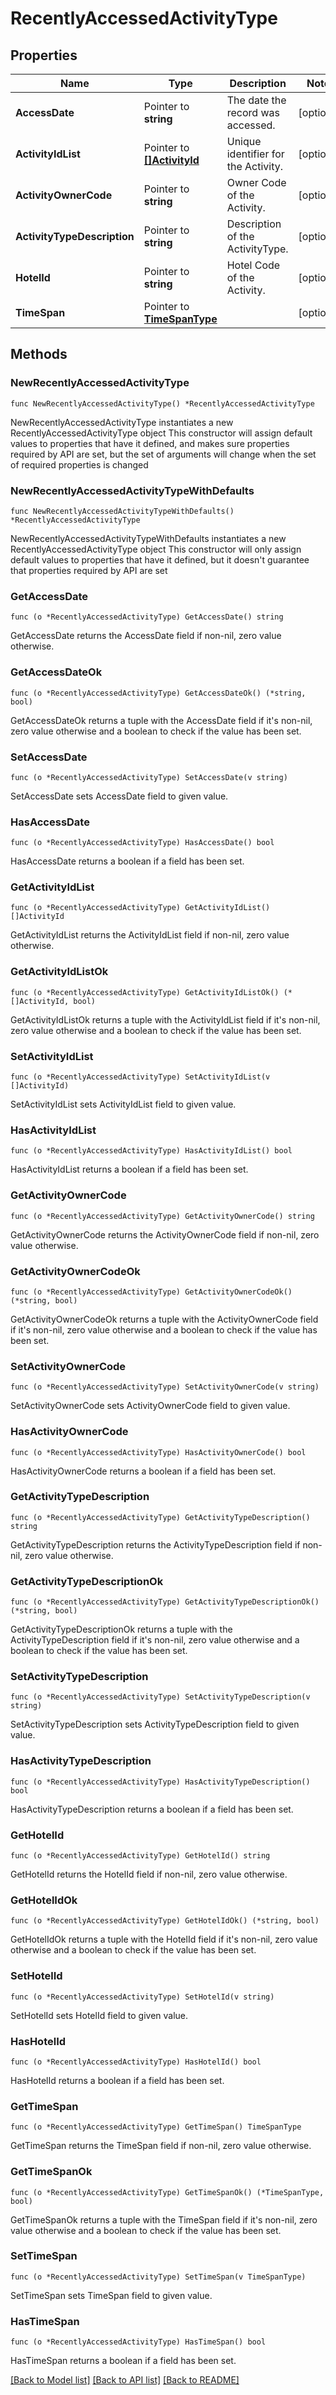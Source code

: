 # RecentlyAccessedActivityType

## Properties

Name | Type | Description | Notes
------------ | ------------- | ------------- | -------------
**AccessDate** | Pointer to **string** | The date the record was accessed. | [optional] 
**ActivityIdList** | Pointer to [**[]ActivityId**](ActivityId.md) | Unique identifier for the Activity. | [optional] 
**ActivityOwnerCode** | Pointer to **string** | Owner Code of the Activity. | [optional] 
**ActivityTypeDescription** | Pointer to **string** | Description of the ActivityType. | [optional] 
**HotelId** | Pointer to **string** | Hotel Code of the Activity. | [optional] 
**TimeSpan** | Pointer to [**TimeSpanType**](TimeSpanType.md) |  | [optional] 

## Methods

### NewRecentlyAccessedActivityType

`func NewRecentlyAccessedActivityType() *RecentlyAccessedActivityType`

NewRecentlyAccessedActivityType instantiates a new RecentlyAccessedActivityType object
This constructor will assign default values to properties that have it defined,
and makes sure properties required by API are set, but the set of arguments
will change when the set of required properties is changed

### NewRecentlyAccessedActivityTypeWithDefaults

`func NewRecentlyAccessedActivityTypeWithDefaults() *RecentlyAccessedActivityType`

NewRecentlyAccessedActivityTypeWithDefaults instantiates a new RecentlyAccessedActivityType object
This constructor will only assign default values to properties that have it defined,
but it doesn't guarantee that properties required by API are set

### GetAccessDate

`func (o *RecentlyAccessedActivityType) GetAccessDate() string`

GetAccessDate returns the AccessDate field if non-nil, zero value otherwise.

### GetAccessDateOk

`func (o *RecentlyAccessedActivityType) GetAccessDateOk() (*string, bool)`

GetAccessDateOk returns a tuple with the AccessDate field if it's non-nil, zero value otherwise
and a boolean to check if the value has been set.

### SetAccessDate

`func (o *RecentlyAccessedActivityType) SetAccessDate(v string)`

SetAccessDate sets AccessDate field to given value.

### HasAccessDate

`func (o *RecentlyAccessedActivityType) HasAccessDate() bool`

HasAccessDate returns a boolean if a field has been set.

### GetActivityIdList

`func (o *RecentlyAccessedActivityType) GetActivityIdList() []ActivityId`

GetActivityIdList returns the ActivityIdList field if non-nil, zero value otherwise.

### GetActivityIdListOk

`func (o *RecentlyAccessedActivityType) GetActivityIdListOk() (*[]ActivityId, bool)`

GetActivityIdListOk returns a tuple with the ActivityIdList field if it's non-nil, zero value otherwise
and a boolean to check if the value has been set.

### SetActivityIdList

`func (o *RecentlyAccessedActivityType) SetActivityIdList(v []ActivityId)`

SetActivityIdList sets ActivityIdList field to given value.

### HasActivityIdList

`func (o *RecentlyAccessedActivityType) HasActivityIdList() bool`

HasActivityIdList returns a boolean if a field has been set.

### GetActivityOwnerCode

`func (o *RecentlyAccessedActivityType) GetActivityOwnerCode() string`

GetActivityOwnerCode returns the ActivityOwnerCode field if non-nil, zero value otherwise.

### GetActivityOwnerCodeOk

`func (o *RecentlyAccessedActivityType) GetActivityOwnerCodeOk() (*string, bool)`

GetActivityOwnerCodeOk returns a tuple with the ActivityOwnerCode field if it's non-nil, zero value otherwise
and a boolean to check if the value has been set.

### SetActivityOwnerCode

`func (o *RecentlyAccessedActivityType) SetActivityOwnerCode(v string)`

SetActivityOwnerCode sets ActivityOwnerCode field to given value.

### HasActivityOwnerCode

`func (o *RecentlyAccessedActivityType) HasActivityOwnerCode() bool`

HasActivityOwnerCode returns a boolean if a field has been set.

### GetActivityTypeDescription

`func (o *RecentlyAccessedActivityType) GetActivityTypeDescription() string`

GetActivityTypeDescription returns the ActivityTypeDescription field if non-nil, zero value otherwise.

### GetActivityTypeDescriptionOk

`func (o *RecentlyAccessedActivityType) GetActivityTypeDescriptionOk() (*string, bool)`

GetActivityTypeDescriptionOk returns a tuple with the ActivityTypeDescription field if it's non-nil, zero value otherwise
and a boolean to check if the value has been set.

### SetActivityTypeDescription

`func (o *RecentlyAccessedActivityType) SetActivityTypeDescription(v string)`

SetActivityTypeDescription sets ActivityTypeDescription field to given value.

### HasActivityTypeDescription

`func (o *RecentlyAccessedActivityType) HasActivityTypeDescription() bool`

HasActivityTypeDescription returns a boolean if a field has been set.

### GetHotelId

`func (o *RecentlyAccessedActivityType) GetHotelId() string`

GetHotelId returns the HotelId field if non-nil, zero value otherwise.

### GetHotelIdOk

`func (o *RecentlyAccessedActivityType) GetHotelIdOk() (*string, bool)`

GetHotelIdOk returns a tuple with the HotelId field if it's non-nil, zero value otherwise
and a boolean to check if the value has been set.

### SetHotelId

`func (o *RecentlyAccessedActivityType) SetHotelId(v string)`

SetHotelId sets HotelId field to given value.

### HasHotelId

`func (o *RecentlyAccessedActivityType) HasHotelId() bool`

HasHotelId returns a boolean if a field has been set.

### GetTimeSpan

`func (o *RecentlyAccessedActivityType) GetTimeSpan() TimeSpanType`

GetTimeSpan returns the TimeSpan field if non-nil, zero value otherwise.

### GetTimeSpanOk

`func (o *RecentlyAccessedActivityType) GetTimeSpanOk() (*TimeSpanType, bool)`

GetTimeSpanOk returns a tuple with the TimeSpan field if it's non-nil, zero value otherwise
and a boolean to check if the value has been set.

### SetTimeSpan

`func (o *RecentlyAccessedActivityType) SetTimeSpan(v TimeSpanType)`

SetTimeSpan sets TimeSpan field to given value.

### HasTimeSpan

`func (o *RecentlyAccessedActivityType) HasTimeSpan() bool`

HasTimeSpan returns a boolean if a field has been set.


[[Back to Model list]](../README.md#documentation-for-models) [[Back to API list]](../README.md#documentation-for-api-endpoints) [[Back to README]](../README.md)


